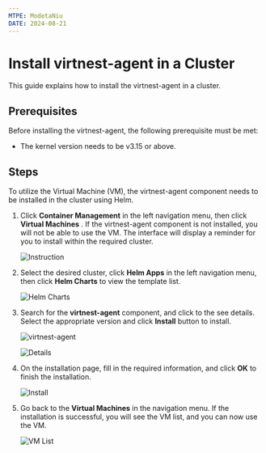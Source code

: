 ```yaml
---
MTPE: ModetaNiu
DATE: 2024-08-21
---
```


# Install virtnest-agent in a Cluster

This guide explains how to install the virtnest-agent in a cluster.

## Prerequisites

Before installing the virtnest-agent, the following prerequisite must be met:

- The kernel version needs to be v3.15 or above.

## Steps

To utilize the Virtual Machine (VM), the virtnest-agent component needs to be installed in the cluster using Helm.

1. Click __Container Management__ in the left navigation menu, then click __Virtual Machines__ . 
   If the virtnest-agent component is not installed, you will not be able to use the VM. The interface 
   will display a reminder for you to install within the required cluster.

    ![Instruction](https://docs.daocloud.io/daocloud-docs-images/docs/en/docs/virtnest/images/virtnest001.png)

2. Select the desired cluster, click __Helm Apps__ in the left navigation menu, then click __Helm Charts__ to 
   view the template list.

    ![Helm Charts](https://docs.daocloud.io/daocloud-docs-images/docs/en/docs/virtnest/images/virtnest002.png)

3. Search for the __virtnest-agent__ component, and click to the see details. Select the appropriate version 
   and click __Install__ button to install.

    ![virtnest-agent](https://docs.daocloud.io/daocloud-docs-images/docs/en/docs/virtnest/images/virtnest003.png)

    ![Details](https://docs.daocloud.io/daocloud-docs-images/docs/en/docs/virtnest/images/virtnest004.png)

4. On the installation page, fill in the required information, and click __OK__ to finish the installation.

    ![Install](https://docs.daocloud.io/daocloud-docs-images/docs/en/docs/virtnest/images/virtnest005.png)

5. Go back to the __Virtual Machines__ in the navigation menu. If the installation is successful, 
   you will see the VM list, and you can now use the VM.

    ![VM List](https://docs.daocloud.io/daocloud-docs-images/docs/en/docs/virtnest/images/virtnest006.png)
